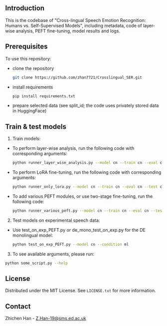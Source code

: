 <!-- GETTING STARTED -->
## Introduction

This is the codebase of "Cross-lingual Speech Emotion Recognition: Humans vs. Self-Supervised Models", including metadata, code of layer-wise analysis, PEFT fine-tuning, model results and logs. 

## Prerequisites

To use this repository: 
* clone the repository
  ```sh
  git clone https://github.com/zhan7721/Crosslingual_SER.git
  ```

* install requirements
  ```sh
  pip install requirements.txt
  ```

* prepare selected data (see split_id; the code uses privately stored data in HuggingFace)

## Train & test models

1. Train models:
  * To perform layer-wise analysis, run the following code with corresponding arguments:
    ```sh
    python runner_layer_wise_analysis.py --model cn --train cn --eval cn --test cn
    ```

  * To perform LoRA fine-tuning, run the following code with corresponding arguments:
    ```sh
    python runner_only_lora.py --model cn --train cn --eval cn --test cn --layer 6 --everylayer
    ```
  * To add various PEFT modules, or use two-stage fine-tuning, run the following code:
    ```sh
    python runner_various_peft.py --model cn --train cn --eval cn --test cn --layer 6 --everylayer --bottleneck --weightedgate --twostage
    ```
2. Test models on experimental speech data: 
  * Use test_on_exp_PEFT.py or de_mono_test_on_exp.py for the DE monolingual model:
    ```sh
    python test_on_exp_PEFT.py --model cn --condition ml
    ```

3. To see available arguments, please run:
  ```sh
  python some_script.py --help
  ```

## License
Distributed under the MIT License. See `LICENSE.txt` for more information.

## Contact
Zhichen Han - Z.Han-19@sms.ed.ac.uk

